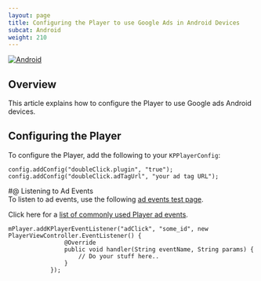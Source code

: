 ```yaml
---
layout: page
title: Configuring the Player to use Google Ads in Android Devices
subcat: Android
weight: 210
---
```


[![Android](https://img.shields.io/badge/Android-Supported-green.svg)](https://github.com/kaltura/player-sdk-native-ios)

## Overview  
This article explains how to configure the Player to use Google ads Android devices.

## Configuring the Player  
To configure the Player, add the following to your `KPPlayerConfig`:

```
config.addConfig("doubleClick.plugin", "true");
config.addConfig("doubleClick.adTagUrl", "your ad tag URL");
```
#@ Listening to Ad Events  
To listen to ad events, use the following [ad events test page](http://player.kaltura.com/modules/DoubleClick/tests/DoubleClickAdEvents.qunit.html).

Click here for a [list of commonly used Player ad events](https://github.com/kaltura/DeveloperPortalDocs/blob/master/documentation/04_Web-Video-Player/Kaltura-Media-Player-API.md).

```
mPlayer.addKPlayerEventListener("adClick", "some_id", new PlayerViewController.EventListener() {
                @Override
                public void handler(String eventName, String params) {
                    // Do your stuff here..
                }
            });
```
